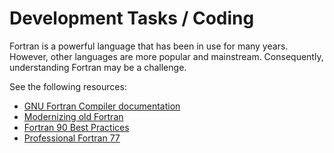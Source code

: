 # Development Tasks / Coding #

Fortran is a powerful language that has been in use for many years.
However, other languages are more popular and mainstream.
Consequently, understanding Fortran may be a challenge.

See the following resources:

* [GNU Fortran Compiler documentation](https://gcc.gnu.org/onlinedocs/gfortran/index.html)
* [Modernizing old Fortran](http://fortranwiki.org/fortran/show/Modernizing+Old+Fortran)
* [Fortran 90 Best Practices](http://www.fortran90.org/src/best-practices.html)
* [Professional Fortran 77](http://www.star.le.ac.uk/~cgp/prof77.html)
